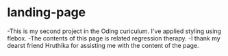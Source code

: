 # landing-page
-This is my second project in the Oding curiculum. I've applied styling using flebox.
-The contents of this page is related regression therapy.
-I thank my dearst friend Hruthika for assisting me with the content of the page. 